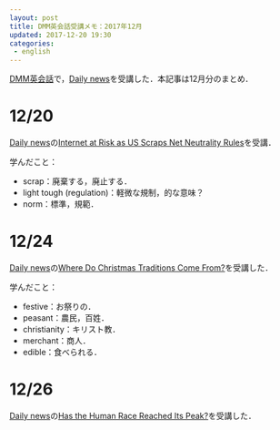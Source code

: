 ```yaml
---
layout: post
title: DMM英会話受講メモ：2017年12月
updated: 2017-12-20 19:30
categories:
 - english
---
```


[DMM英会話](http://eikaiwa.dmm.com/)で，[Daily news](https://app.eikaiwa.dmm.com/daily-news)を受講した．本記事は12月分のまとめ．

# 12/20

[Daily news](https://app.eikaiwa.dmm.com/daily-news)の[Internet at Risk as US Scraps Net Neutrality Rules](https://app.eikaiwa.dmm.com/daily-news/article/internet-at-risk-as-us-scraps-net-neutrality-rules/QC3TQOFoEee5-Gd_BZxWsA)を受講．

学んだこと：

* scrap：廃棄する，廃止する．
* light tough (regulation)：軽微な規制，的な意味？
* norm：標準，規範．

# 12/24

[Daily news](https://app.eikaiwa.dmm.com/daily-news)の[Where Do Christmas Traditions Come From?](https://app.eikaiwa.dmm.com/daily-news/article/where-do-christmas-traditions-come-from/CWZQ7trnEeerlo-E-v-yyA)を受講した．

学んだこと：

* festive：お祭りの．
* peasant：農民，百姓．
* christianity：キリスト教．
* merchant：商人．
* edible：食べられる．

# 12/26

[Daily news](https://app.eikaiwa.dmm.com/daily-news)の[Has the Human Race Reached Its Peak?](https://app.eikaiwa.dmm.com/daily-news/article/has-the-human-race-reached-its-peak/5f_JIN6BEeeDuhvR0NTrRQ)を受講した．
